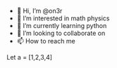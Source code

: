 - 👋 Hi, I’m @on3r
- 👀 I’m interested in math physics 
- 🌱 I’m currently learning python
- 💞️ I’m looking to collaborate on 
- 📫 How to reach me 

<!---
on3r/on3r is a ✨ special ✨ repository because its `README.md` (this file) appears on your GitHub profile.
You can click the Preview link to take a look at your changes.
--->
Let a = [1,2,3,4]
